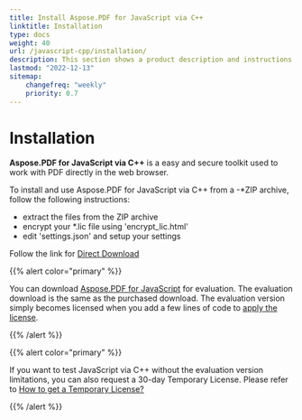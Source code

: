 ```yaml
---
title: Install Aspose.PDF for JavaScript via C++
linktitle: Installation
type: docs
weight: 40
url: /javascript-cpp/installation/
description: This section shows a product description and instructions for installing Aspose.PDF for JavaScript via C++.
lastmod: "2022-12-13"
sitemap:
    changefreq: "weekly"
    priority: 0.7
---
```


# Installation

**Aspose.PDF for JavaScript via C++** is a easy and secure toolkit used to work with PDF directly in the web browser. 

To install and use Aspose.PDF for JavaScript via C++ from a -*ZIP archive, follow the following instructions:
- extract the files from the ZIP archive
- encrypt your *.lic file using 'encrypt_lic.html'
- edit  'settings.json' and setup your settings

Follow the link for [Direct Download](https://products.aspose.com/javascript-cpp/release-latest.zip)

{{% alert color="primary" %}}

You can download [Aspose.PDF for JavaScript](https://releases.aspose.com/pdf/javascriptcpp/) for evaluation. The evaluation download is the same as the purchased download. The evaluation version simply becomes licensed when you add a few lines of code to [apply the license](/pdf/javascript-cpp/licensing/).

{{% /alert %}}


{{% alert color="primary" %}}

If you want to test JavaScript via C++ without the evaluation version limitations, you can also request a 30-day Temporary License. Please refer to [How to get a Temporary License?](https://purchase.aspose.com/temporary-license)

{{% /alert %}}


